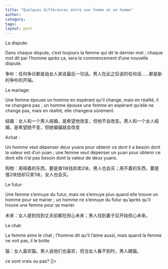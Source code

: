 ```yaml
---
title: "Quelques différences entre une femme et un homme"
author:
category: 
tags: 
layout: post
---
```


La dispute: 

Dans chaque dispute, c’est toujours la femme qui dit le dernier mot ; chaque mot dit par l’homme après ça, sera le commencement d’une nouvelle dispute.

争吵：任何争论都是由女人来说最后一句话。男人在此之后说的任何话……都是新的争吵的开端。

Le mariage: 

Une femme épouse un homme en espérant qu’il change, mais en réalité, il ne changera pas ; un homme épouse une femme en espérant qu’elle ne change pas, mais en réalité, elle changera sûrement.

结婚：女人和一个男人结婚，是希望他改变，但他不会改变。男人和一个女人结婚，是希望她不变，但她偏偏就会改变

Achat :

Un homme veut dépenser deux yuans pour obtenir ce dont il a besoin dont la valeur est d’un yuan ; une femme veut dépenser un yuan pour obtenir ce dont elle n’ai pas besoin dont la valeur de deux yuans.

购物：用得着的东西，要是值1块钱却卖2块，男人也会买；用不着的东西，要是值2块钱却只卖1块，女人也会买。

Le futur: 

Une femme s’ennuye du futur, mais ne s’ennuye plus quand elle trouve un homme pour se marier ; un homme ne s’ennuye du futur qu’après qu’il trouve une femme pour se marier.

未来：女人直到找到丈夫前都在担心未来；男人找到妻子后开始担心未来。

Le chat:

La femme aime le chat ; l’homme dit qu’il l’aime aussi, mais quand la femme ne voit pas, il le botte.

猫：女人喜欢猫。男人说他们也喜欢，但当女人看不到时，男人踢猫。

ce sont vrais ou pas? ]]>

